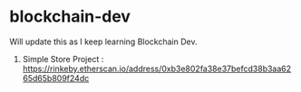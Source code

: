 # blockchain-dev
Will update this as I keep learning Blockchain Dev. 
1. Simple Store Project : https://rinkeby.etherscan.io/address/0xb3e802fa38e37befcd38b3aa6265d65b809f24dc
